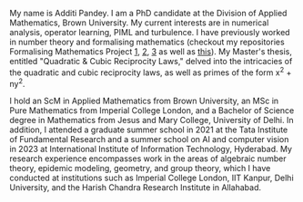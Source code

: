 <p>My name is Additi Pandey. I am a PhD candidate at the Division of Applied Mathematics, Brown University. My current interests are in numerical analysis, operator learning, PIML and turbulence. I have previously worked in number theory and formalising mathematics (checkout my repositories Formalising Mathematics Project <a href="https://github.com/cyclotomicextension/Formalising-Mathematics-Project-1">1</a>, <a href="https://github.com/cyclotomicextension/Formalising-Mathematics-Project-2">2</a>, <a href="https://github.com/cyclotomicextension/Formalising-Mathematics-Project-3">3</a> as well as <a href="https://xenaproject.wordpress.com/2022/07/29/teaching-formalisation-to-mathematics-undergraduates/">this</a>). My Master's thesis, entitled "Quadratic & Cubic Reciprocity Laws," delved into the intricacies of the quadratic and cubic reciprocity laws, as well as primes of the form x<sup>2</sup> + ny<sup>2</sup>.<p>

<p>I hold an ScM in Applied Mathematics from Brown University, an MSc in Pure Mathematics from Imperial College London, and a Bachelor of Science degree in Mathematics from Jesus and Mary College, University of Delhi. In addition, I attended a graduate summer school in 2021 at the Tata Institute of Fundamental Research and a summer school on AI and computer vision in 2023 at International Institute of Information Technology, Hyderabad. My research experience encompasses work in the areas of algebraic number theory, epidemic modeling, geometry, and group theory, which I have conducted at institutions such as Imperial College London, IIT Kanpur, Delhi University, and the Harish Chandra Research Institute in Allahabad.<p>
<!-- 
<p>This website features my resume (perhaps, an outdated one), links to my blog, and a selection of projects that I have undertaken in order to explore my diverse interests. If you share any of these interests, I invite you to visit my blog, where I occasionally offer reflections and insights on my academic experiences, as well as provide guidance on the application process for internships. These can be accessed <a href="http://cyclot0micextension.wordpress.com/">here!</a>. Moreover, if you enjoy mathematics and physics related videos, you can check out my <a href="https://www.youtube.com/@CyclotomicExposition">youtube channel</a>.<p> -->
